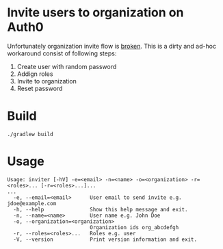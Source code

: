 # Invite users to organization on Auth0

Unfortunately organization invite flow is [broken](https://community.auth0.com/t/organization-invitation-flow/85868). This is a dirty and ad-hoc workaround consist of following steps:

1. Create user with random password
2. Addign roles
3. Invite to organization
4. Reset password

# Build

`./gradlew build`

# Usage

```
Usage: inviter [-hV] -e=<email> -n=<name> -o=<organization> -r=<roles>... [-r=<roles>...]...
...
  -e, --email=<email>      User email to send invite e.g. jdoe@example.com
  -h, --help               Show this help message and exit.
  -n, --name=<name>        User name e.g. John Doe
  -o, --organization=<organization>
                           Organization ids org_abcdefgh
  -r, --roles=<roles>...   Roles e.g. user
  -V, --version            Print version information and exit.
```
